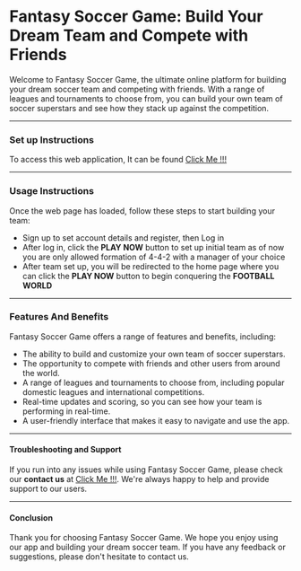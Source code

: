 # Fantasy Soccer Game: Build Your Dream Team and Compete with Friends
Welcome to Fantasy Soccer Game, the ultimate online platform for building your dream soccer team and competing with friends. With a range of leagues and tournaments to choose from, you can build your own team of soccer superstars and see how they stack up against the competition.

***
### Set up Instructions
To access this web application, It can be found [Click Me !!!](https://mysql07.comp.dkit.ie/D00251785/assignment2/index.php)

***
### Usage Instructions
Once the web page has loaded, follow these steps to start building your team:
* Sign up to set account details and register, then Log in
* After log in, click the **PLAY NOW** button to set up initial team as of now you are only allowed formation of 4-4-2 with a manager of your choice
* After team set up, you will be redirected to the home page where you can click the **PLAY NOW** button to begin conquering the **FOOTBALL WORLD**
***

### Features And Benefits
Fantasy Soccer Game offers a range of features and benefits, including:

* The ability to build and customize your own team of soccer superstars.
* The opportunity to compete with friends and other users from around the world.
* A range of leagues and tournaments to choose from, including popular domestic leagues and international competitions.
* Real-time updates and scoring, so you can see how your team is performing in real-time.
* A user-friendly interface that makes it easy to navigate and use the app.
***
#### Troubleshooting and Support
If you run into any issues while using Fantasy Soccer Game, please check our **contact us** at [Click Me !!!](https://mysql07.comp.dkit.ie/D00251785/assignment2/index.php). We're always happy to help and provide support to our users.
***
#### Conclusion
Thank you for choosing Fantasy Soccer Game. We hope you enjoy using our app and building your dream soccer team. If you have any feedback or suggestions, please don't hesitate to contact us.